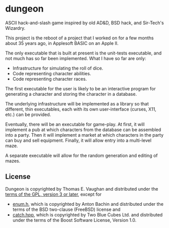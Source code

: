 # dungeon

ASCII hack-and-slash game inspired by old AD&amp;D, BSD hack, and Sir-Tech's
Wizardry.

This project is the reboot of a project that I worked on for a few months about
35 years ago, in Applesoft BASIC on an Apple II.

The only executable that is built at present is the unit-tests executable, and
not much has so far been implemented.  What I have so far are only:

- Infrastructure for simulating the roll of dice.
- Code representing character abilities.
- Code representing character races.

The first executable for the user is likely to be an interactive program for
generating a character and storing the character in a database.

The underlying infrastructure will be implemented as a library so that
different, thin executables, each with its own user-interface (curses, X11,
etc.) can be provided.

Eventually, there will be an executable for game-play.  At first, it will
implement a pub at which characters from the database can be assembled into a
party.  Then it will implement a market at which characters in the party can
buy and sell equipment.  Finally, it will allow entry into a multi-level maze.

A separate executable will allow for the random generation and editing of
mazes.

## License

Dungeon is copyrighted by Thomas E. Vaughan and distributed under the [terms of
the GPL, version 3 or later](LICENSE), except for
 - [enum.h](src/lib/enum.h), which is copyrighted by Anton Bachin and
   distributed under the terms of the BSD two-clause (FreeBSD) license and
 - [catch.hpp](src/test/catch.hpp), which is copyrighted by Two Blue Cubes Ltd.
   and distributed under the terms of the Boost Software License, Version 1.0.
